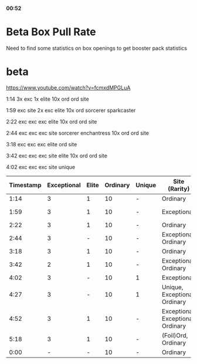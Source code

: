 
#### 00:52

# Beta Box Pull Rate
Need to find some statistics on box openings to get booster pack statistics


# beta
https://www.youtube.com/watch?v=fcmxdMPGLuA

1:14
3x exc 
1x elite
10x ord
ord site

1:59
exc site
2x exc
elite
10x ord
sorcerer sparkcaster

2:22
exc
exc
exc
elite
10x ord
ord site

2:44
exc
exc
exc site
sorcerer enchantress
10x ord
ord site

3:18
exc
exc
exc
elite
ord site

3:42
exc
exc
exc site
elite
10x ord
ord site

4:02
exc
exc
exc site
unique


| Timestamp | Exceptional | Elite | Ordinary | Unique | Site (Rarity)          | Special Card           |
|-----------|-------------|-------|----------|--------|------------------------|------------------------|
| 1:14      | 3           | 1     | 10       | -      | Ordinary                | -                      |
| 1:59      | 3           | 1     | 10       | -      | Exceptional             | Sorcerer Sparkcaster   |
| 2:22      | 3           | 1     | 10       | -      | Ordinary                | -                      |
| 2:44      | 3           | -     | 10       | -      | Exceptional, Ordinary  | Sorcerer Enchantress   |
| 3:18      | 3           | 1     | 10        | -      | Ordinary             | -                      |
| 3:42      | 2           | 1     | 10       | -      | Exceptional, Ordinary | -                      |
| 4:02      | 3           | -     | 10        | 1      | Exceptional          | -                      |
| 4:27      | 3           | -     | 10        | 1      | Unique, Exceptional, Ordinary | -                      |
| 4:52      | 3           | 1     | 10        | -      | Exceptional, Exceptional, Ordinary             | -                      |
| 5:18      | 3           | 1     | 10        | -      | (Foil)Ord, Ordinary             | -                      |
| 0:00      | -           | -     | 10        | -      | Ordinary             | -                      |
